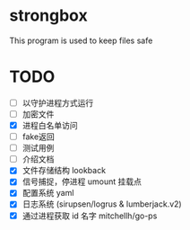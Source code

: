 # strongbox
This program is used to keep files safe

# TODO

- [ ] 以守护进程方式运行
- [ ] 加密文件
- [x] 进程白名单访问
- [ ] fake返回
- [ ] 测试用例
- [ ] 介绍文档
- [x] 文件存储结构 lookback
- [x] 信号捕捉，停进程 umount 挂载点
- [x] 配置系统 yaml
- [x] 日志系统 (sirupsen/logrus & lumberjack.v2)
- [x] 通过进程获取 id 名字 mitchellh/go-ps
